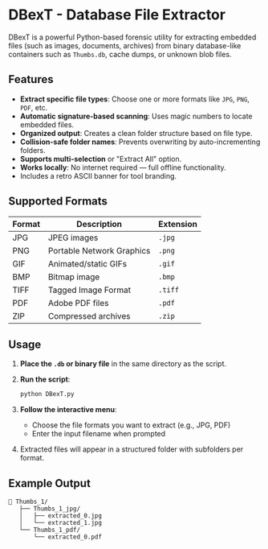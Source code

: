 #  DBexT - Database File Extractor

DBexT is a powerful Python-based forensic utility for extracting embedded files (such as images, documents, archives) from binary database-like containers such as `Thumbs.db`, cache dumps, or unknown blob files.



##  Features

*  **Extract specific file types**: Choose one or more formats like `JPG`, `PNG`, `PDF`, etc.
*  **Automatic signature-based scanning**: Uses magic numbers to locate embedded files.
*  **Organized output**: Creates a clean folder structure based on file type.
*  **Collision-safe folder names**: Prevents overwriting by auto-incrementing folders.
*  **Supports multi-selection** or "Extract All" option.
*  **Works locally**: No internet required — full offline functionality.
*  Includes a retro ASCII banner for tool branding.



##  Supported Formats

| Format | Description               | Extension |
| ------ | ------------------------- | --------- |
| JPG    | JPEG images               | `.jpg`    |
| PNG    | Portable Network Graphics | `.png`    |
| GIF    | Animated/static GIFs      | `.gif`    |
| BMP    | Bitmap image              | `.bmp`    |
| TIFF   | Tagged Image Format       | `.tiff`   |
| PDF    | Adobe PDF files           | `.pdf`    |
| ZIP    | Compressed archives       | `.zip`    |



##  Usage

1. **Place the `.db` or binary file** in the same directory as the script.
2. **Run the script**:

   ```bash
   python DBexT.py
   ```
3. **Follow the interactive menu**:

   * Choose the file formats you want to extract (e.g., JPG, PDF)
   * Enter the input filename when prompted
4. Extracted files will appear in a structured folder with subfolders per format.



##  Example Output

```
📁 Thumbs_1/
   ├── Thumbs_1_jpg/
   │   ├── extracted_0.jpg
   │   └── extracted_1.jpg
   └── Thumbs_1_pdf/
       └── extracted_0.pdf
```


